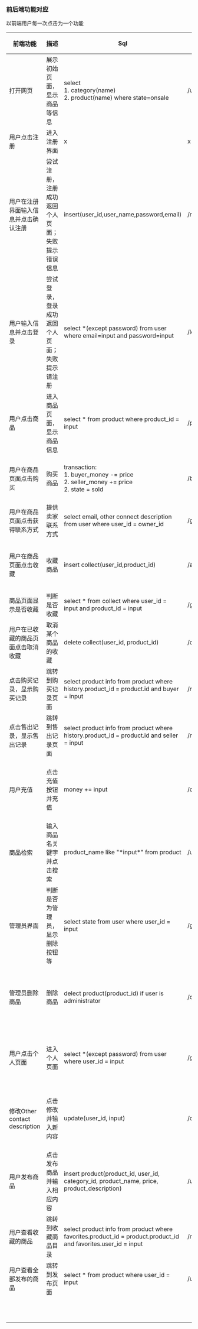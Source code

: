 ### 前后端功能对应

以前端用户每一次点击为一个功能

| 前端功能                             | 描述                                             | Sql                                                          | 后端API name | 后端API参数                        | 后端返回内容 |
| ------------------------------------ | ------------------------------------------------ | ------------------------------------------------------------ | ------------ | ---------------------------------- | ---------------------------------- |
| 打开网页                             | 展示初始页面，显示商品等信息                     | select<br />1. category(name)<br />2. product(name) where state=onsale | /user_search_products | strategy_0, strategy_1, key, category_id                                 | 返回符合要求的product的list |
| 用户点击注册                         | 进入注册界面                                     | x                                                            | x            | x                                  | x |
| 用户在注册界面输入信息并点击确认注册 | 尝试注册，注册成功返回个人页面；失败提示错误信息 | insert(user_id,user_name,password,email)                     | /register | user_name, password,email          | state = true, result = success_str / state = false, result = fail_str |
| 用户输入信息并点击登录               | 尝试登录，登录成功返回个人页面；失败提示请注册   | select *(except password) from user where email=input and password=input | /login      | email, password                     |  state = true, result = success_str / state = false, result = fail_str |
| 用户点击商品                         | 进入商品页面，显示商品信息                       | select * from product where product_id = input               |/product_info              | product_id                         | 返回product |
| 用户在商品页面点击购买               | 购买商品                                         | transaction:<br />1. buyer_money -= price<br />2. seller_money += price<br />2. state = sold<br /> |/buy_product              | user_id, product_id                | state = true, result = success_str / state = false, result = fail_str |
| 用户在商品页面点击获得联系方式       | 提供卖家联系方式                                 | select email, other connect description from user where user_id = owner_id |/get_seller_info              | product_id                         | email, other connect description |
| 用户在商品页面点击收藏               | 收藏商品                                         | insert collect(user_id,product_id)                           | /add_favorite             | user_id,product_id                 | state = true, result = success_str 如果重复收藏则直接忽略 |
| 商品页面显示是否收藏                 | 判断是否收藏                                     | select * from collect where user_id = input and product_id = input | /get_favorite_state             | user_id,product_id                 | state = true / false |
| 用户在已收藏的商品页面点击取消收藏   | 取消某个商品的收藏                               | delete collect(user_id, product_id)                          | /delete_favorites             | user_id,product_id                 | state = true, result = success_str若未收藏直接忽略 |
| 点击购买记录，显示购买记录           | 跳转到购买记录页面                               | select product info from product where history.product_id = product.id and buyer = input | /my_purchase             | user_id, strategy_0, strategy_1, category_id                             | 返回符合要求的product的list, 若未登录会被忽略 |
| 点击售出记录，显示售出记录           | 跳转到售出记录页面                               | select product info from product where history.product_id = product.id and seller = input | /my_sold             |user_id, strategy_0, strategy_1, category_id                              | 返回符合要求的product的list |
| 用户充值                             | 点击充值按钮并充值                               | money += input                                               | /deposit             | user_id, money                     | state = true, result = success_str, money / state = false, result = fail_str, money |
| 商品检索                             | 输入商品名关键字并点击搜索                       | product_name like "\*input\*" from product                   | /user_search_products | strategy_0, strategy_1, key                                 | 返回符合要求的product的list|
| 管理员界面                           | 判断是否为管理员，显示删除按钮等                 | select state from user where user_id = input                 | /get_user_state             | user_id                            | state = true / false | 
| 管理员删除商品                       | 删除商品                                         | delect product(product_id) if user is administrator          | /delete_product             | user_id, product_id                | state = true, result = success_str, money / state = false, result = fail_str, money |
| 用户点击个人页面                     | 进入个人页面                                     | select *(except password) from user where user_id = input    | /get_user_info             | user_id                            | state = true, 返回user全部信息除了password / state = false, 返回未登录 | 
| 修改Other contact description        | 点击修改并输入新内容                             | update(user_id, input)                                       | /change_contact_info             | user_id, other_contact_description | state = true, result = success_str, money / state = false, result = fail_str, money |
| 用户发布商品 | 点击发布商品并输入相应内容                                     | insert product(product_id, user_id, category_id, product_name, price, product_description)                                                 | /user_post_product                                                              |user_id, category_id, product_name, price, product_description              | 返回刚记加入的product                                    |
| 用户查看收藏的商品 | 跳转到收藏商品目录                                     | select product info from product where favorites.product_id = product.product_id and favorites.user_id = input                                                 | /my_favorites                                                             | user_id             | 返回符合要求的product的list                                   |
| 用户查看全部发布的商品                                    | 跳转到发布页面                           | select * from product where user_id = input                                                          | /user_all_products             | user_id                                    | 返回所有的符合条件的product的list 
|                                      |                                                  |                                                              |              |                                    |
|                                      |                                                  |                                                              |              |                                    |
|                                      |                                                  |                                                              |              |                                    |
|                                      |                                                  |                                                              |              |                                    |
|                                      |                                                  |                                                              |              |                                    |
|                                      |                                                  |                                                              |              |                                    |
|                                      |                                                  |                                                              |              |                                    |
|                                      |                                                  |                                                              |              |                                    |
|                                      |                                                  |                                                              |              |                                    |
|                                      |                                                  |                                                              |              |                                    |
|                                      |                                                  |                                                              |              |                                    |

